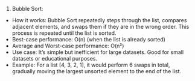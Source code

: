 1. Bubble Sort:
- How it works: Bubble Sort repeatedly steps through the list, compares adjacent elements, and swaps them if they are in the wrong order. This process is repeated until the list is sorted.
- Best-case performance: O(n) (when the list is already sorted)
- Average and Worst-case performance: O(n²)
- Use case: It’s simple but inefficient for large datasets. Good for small datasets or educational purposes.
- Example: For a list [4, 3, 2, 1], it would perform 6 swaps in total, gradually moving the largest unsorted element to the end of the list.